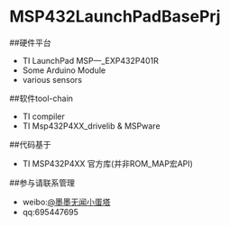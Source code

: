 # MSP432LaunchPadBasePrj
##硬件平台

* TI LaunchPad MSP—_EXP432P401R
* Some Arduino Module
* various sensors

##软件tool-chain

* TI compiler
* TI Msp432P4XX_drivelib & MSPware

##代码基于

* TI MSP432P4XX 官方库(并非ROM_MAP宏API)

##参与请联系管理
* weibo:[@墨墨无闻小蛋塔](http://weibo.com/toycc2h)
* qq:695447695
